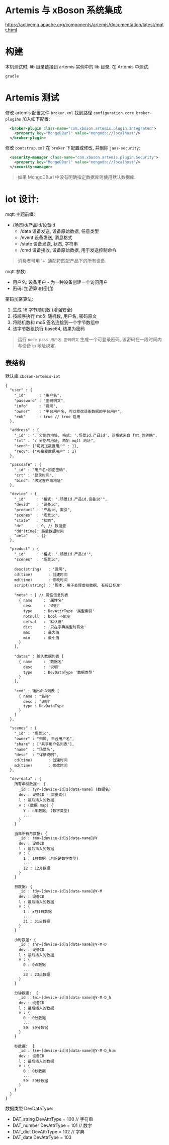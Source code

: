 # Artemis 与 xBoson 系统集成

https://activemq.apache.org/components/artemis/documentation/latest/mqtt.html


# 构建

本机测试时, lib 目录链接到 artemis 实例中的 lib 目录.
在 Artemis 中测试.

`gradle`


# Artemis 测试

修改 artemis 配置文件 `broker.xml` 找到路径 `configuration.core.broker-plugins`
加入如下配置:

```xml
  <broker-plugin class-name="com.xboson.artemis.plugin.Integrated">
    <property key="MongoDBurl" value="mongodb://localhost"/>
  </broker-plugin>
```

修改 `bootstrap.xml` 在 `broker` 下配置或修改, 并删除 `jaas-security`:

```xml
  <security-manager class-name="com.xboson.artemis.plugin.Security">
    <property key="MongoDBurl" value="mongodb://localhost"/>
  </security-manager>
```

> 如果 MongoDBurl 中没有明确指定数据库则使用默认数据库.


# iot 设计:

mqtt 主题前缀:

* /场景id/产品id/设备id
  * /data  设备发送, 设备原始数据, 任意类型
  * /event 设备发送, 消息格式
  * /state 设备发送, 状态, 字符串
  * /cmd   设备接收, 设备原始数据, 用于发送控制命令 
  
> 消费者可用 '+' 通配符匹配产品下的所有设备.

  
mqtt 参数:
 
* 用户名: 设备用户 - 为一种设备创建一个访问用户
* 密码: 加密算法(密钥)


密码加密算法:

1. 生成 16 字节随机数 (增强安全)
2. 按顺序执行 md5: 随机数, 用户名, 密码原文
3. 将随机数和 md5 签名连接到一个字节数组中
4. 该字节数组执行 base64, 结果为密码

> 运行 `node pass 用户名 密码明文` 生成一个可登录密码, 该密码在一段时间内与设备 ip 地址绑定.


## 表结构

默认库 `xboson-artemis-iot`

```
{
  "user" : {
    "_id"      : "用户名",
    "password" : "密码明文",
    "info"     : "说明",
    "owner"    : "平台用户名, 可以修改该条数据的平台用户",
    "enb"      : true // true 启用
  },
  
  "address" : {
    "_id" : ". 分割的地址, 格式: '.场景id.产品id', 该格式来自 fmt 的转换",
    "fmt" : "/ 分割的地址, 原始 mqtt 地址",
    "send": {"可发送数据用户" : 1}, 
    "recv": {"可接受数据用户" : 1}
  },
  
  "passsafe" : {
    "_id" : "用户名+加密密码",
    "crt" : "登录时间",
    "bind": "绑定客户端地址"
  },
  
  "device" : {
    "_id"     : "格式: '.场景id.产品id.设备id'",
    "devid"   : "设备id",
    "product" : "产品id, 索引",
    "scenes"  : "场景id",
    "state"   : "状态",
    "dc"      : 0, // 数据量
    "dd"(time): 最后数据时间
    "meta"    : {}
  },
  
  "product" : {
    "_id"     : "格式: '.场景id.产品id'",
    "scenes"  : "场景id",
    
    desc(string)   : "说明",
    cd(time)       : 创建时间
    md(time)       : 修改时间
    script(string) : '脚本, 用于处理虚拟数据, 有接口标准'
  
    "meta" : [ // 属性信息列表
      { name     : '属性名'
        desc     : '说明'
        type     : DevAttrType '类型索引'
        notnull  : bool 不能空 
        defval   : '默认值'
        dict     : '只在字典类型时有效'
        max      : 最大值
        min      : 最小值
      }
    ],
  
    "datas" : 输入数据列表 [
      { name     : '数据名'
        desc     : '说明'
        type     : DevDataType '数据类型'
      }
    ],
    
    "cmd" : 输出命令列表 [
      { name : "名称"
        desc : '说明'
        type : DevDataType
      }
    ]
  },
  
  "scenes" : {
    "_id" : "场景id",
    "owner" : "归属, 平台用户名",
    "share" : ["共享用户名列表"],
    "name"  : "场景名",
    "desc"  : "详细说明",
    cd(time)       : 创建时间
    md(time)       : 修改时间
  },
  
  "dev-data" : {
    所有年份数据:  {
      _id : !yr~[device-id]$[data-name] (数据名)
      dev : 设备ID - 需要索引
      l : 最后插入的数据
      v : (数据 map) {
        Y : n年数据, (数字类型)
        ...
      }
    }
  
    当年所有月数据: {
      _id : !mo~[device-id]$[data-name]@Y
      dev : 设备ID
      l : 最后插入的数据
      v : {
        1 : 1月数据 (月份是数字类型)
        ...
        12 : 12月数据
      }
    }
  
    日数据: {
      _id : !dy~[device-id]$[data-name]@Y-M
      dev : 设备ID
      l : 最后插入的数据
      v : {
        1 : x月1日数据
        ...
        31 : 31日数据
      }
    }
  
    小时数据: {
      _id : !hr~[device-id]$[data-name]@Y-M-D
      dev : 设备ID
      l : 最后插入的数据
      v : {
        0 : 0点数据
        ...
        23 : 23点数据
      }
    }
  
    分钟数据:  {
      _id : !mi~[device-id]$[data-name]@Y-M-D_h
      dev : 设备ID
      l : 最后插入的数据
      v : {
        0 : 0分数据
        ...
        59: 59分数据
      }
    }
  
    秒数据:  {
      _id : !se~[device-id]$[data-name]@Y-M-D_h:m
      dev : 设备ID
      l : 最后插入的数据
      v : {
        0 : 0秒数据
        ...
        59: 59秒数据
      }
    }
  }
}
```

数据类型 DevDataType:

* DAT_string    DevAttrType = 100 // 字符串
* DAT_number    DevAttrType = 101 // 数字
* DAT_dict      DevAttrType = 102 // 字典
* DAT_date      DevAttrType = 103